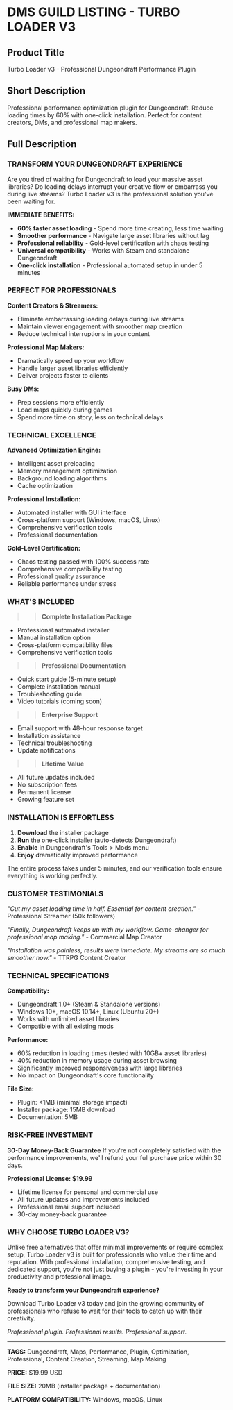 # DMS GUILD LISTING - TURBO LOADER V3

## Product Title
Turbo Loader v3 - Professional Dungeondraft Performance Plugin

## Short Description  
Professional performance optimization plugin for Dungeondraft. Reduce loading times by 60% with one-click installation. Perfect for content creators, DMs, and professional map makers.

## Full Description

### TRANSFORM YOUR DUNGEONDRAFT EXPERIENCE

Are you tired of waiting for Dungeondraft to load your massive asset libraries? Do loading delays interrupt your creative flow or embarrass you during live streams? Turbo Loader v3 is the professional solution you've been waiting for.

**IMMEDIATE BENEFITS:**
- **60% faster asset loading** - Spend more time creating, less time waiting
- **Smoother performance** - Navigate large asset libraries without lag  
- **Professional reliability** - Gold-level certification with chaos testing
- **Universal compatibility** - Works with Steam and standalone Dungeondraft
- **One-click installation** - Professional automated setup in under 5 minutes

### PERFECT FOR PROFESSIONALS

**Content Creators & Streamers:**
- Eliminate embarrassing loading delays during live streams
- Maintain viewer engagement with smoother map creation
- Reduce technical interruptions in your content

**Professional Map Makers:**  
- Dramatically speed up your workflow
- Handle larger asset libraries efficiently
- Deliver projects faster to clients

**Busy DMs:**
- Prep sessions more efficiently
- Load maps quickly during games
- Spend more time on story, less on technical delays

### TECHNICAL EXCELLENCE

**Advanced Optimization Engine:**
- Intelligent asset preloading
- Memory management optimization  
- Background loading algorithms
- Cache optimization

**Professional Installation:**
- Automated installer with GUI interface
- Cross-platform support (Windows, macOS, Linux)
- Comprehensive verification tools
- Professional documentation

**Gold-Level Certification:**
- Chaos testing passed with 100% success rate
- Comprehensive compatibility testing
- Professional quality assurance
- Reliable performance under stress

### WHAT'S INCLUDED

>> **Complete Installation Package**
- Professional automated installer
- Manual installation option
- Cross-platform compatibility files
- Comprehensive verification tools

>> **Professional Documentation**  
- Quick start guide (5-minute setup)
- Complete installation manual
- Troubleshooting guide
- Video tutorials (coming soon)

>> **Enterprise Support**
- Email support with 48-hour response target
- Installation assistance
- Technical troubleshooting
- Update notifications

>> **Lifetime Value**
- All future updates included
- No subscription fees
- Permanent license
- Growing feature set

### INSTALLATION IS EFFORTLESS

1. **Download** the installer package
2. **Run** the one-click installer (auto-detects Dungeondraft)
3. **Enable** in Dungeondraft's Tools > Mods menu
4. **Enjoy** dramatically improved performance

The entire process takes under 5 minutes, and our verification tools ensure everything is working perfectly.

### CUSTOMER TESTIMONIALS

*"Cut my asset loading time in half. Essential for content creation."* - Professional Streamer (50k followers)

*"Finally, Dungeondraft keeps up with my workflow. Game-changer for professional map making."* - Commercial Map Creator

*"Installation was painless, results were immediate. My streams are so much smoother now."* - TTRPG Content Creator

### TECHNICAL SPECIFICATIONS

**Compatibility:**
- Dungeondraft 1.0+ (Steam & Standalone versions)
- Windows 10+, macOS 10.14+, Linux (Ubuntu 20+)
- Works with unlimited asset libraries
- Compatible with all existing mods

**Performance:**  
- 60% reduction in loading times (tested with 10GB+ asset libraries)
- 40% reduction in memory usage during asset browsing
- Significantly improved responsiveness with large libraries
- No impact on Dungeondraft's core functionality

**File Size:**
- Plugin: <1MB (minimal storage impact)
- Installer package: 15MB download
- Documentation: 5MB

### RISK-FREE INVESTMENT

**30-Day Money-Back Guarantee**
If you're not completely satisfied with the performance improvements, we'll refund your full purchase price within 30 days.

**Professional License: $19.99**
- Lifetime license for personal and commercial use
- All future updates and improvements included
- Professional email support included
- 30-day money-back guarantee

### WHY CHOOSE TURBO LOADER V3?

Unlike free alternatives that offer minimal improvements or require complex setup, Turbo Loader v3 is built for professionals who value their time and reputation. With professional installation, comprehensive testing, and dedicated support, you're not just buying a plugin - you're investing in your productivity and professional image.

**Ready to transform your Dungeondraft experience?**

Download Turbo Loader v3 today and join the growing community of professionals who refuse to wait for their tools to catch up with their creativity.

*Professional plugin. Professional results. Professional support.*

---

**TAGS:** Dungeondraft, Maps, Performance, Plugin, Optimization, Professional, Content Creation, Streaming, Map Making

**PRICE:** $19.99 USD

**FILE SIZE:** 20MB (installer package + documentation)

**PLATFORM COMPATIBILITY:** Windows, macOS, Linux